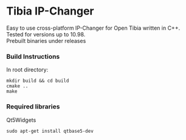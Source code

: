 # Tibia IP-Changer

Easy to use cross-platform IP-Changer for Open Tibia written in C++. Tested for versions up to 10.98.<br />
Prebuilt binaries under releases

### Build Instructions
In root directory:
```
mkdir build && cd build
cmake ..
make
```

### Required libraries
Qt5Widgets

```
sudo apt-get install qtbase5-dev
```
